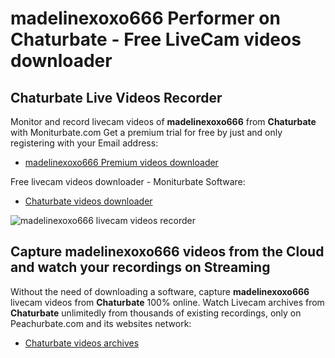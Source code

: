 # madelinexoxo666 Performer on Chaturbate - Free LiveCam videos downloader

## Chaturbate Live Videos Recorder

Monitor and record livecam videos of **madelinexoxo666** from **Chaturbate** with Moniturbate.com
Get a premium trial for free by just and only registering with your Email address:
* [madelinexoxo666 Premium videos downloader](https://moniturbate.com/request-demo-licence-key.html)

Free livecam videos downloader - Moniturbate Software:
* [Chaturbate videos downloader](https://moniturbate.com/moniturbate-download-software.html)

![madelinexoxo666 livecam videos recorder](https://peachurnet.com/templates/moniturbate-software.png)


## Capture madelinexoxo666 videos from the Cloud and watch your recordings on Streaming

Without the need of downloading a software, capture **madelinexoxo666** livecam videos from **Chaturbate** 100% online.
Watch Livecam archives from **Chaturbate** unlimitedly from thousands of existing recordings, only on Peachurbate.com and its websites network:
* [Chaturbate videos archives](https://peachurnet.com/)